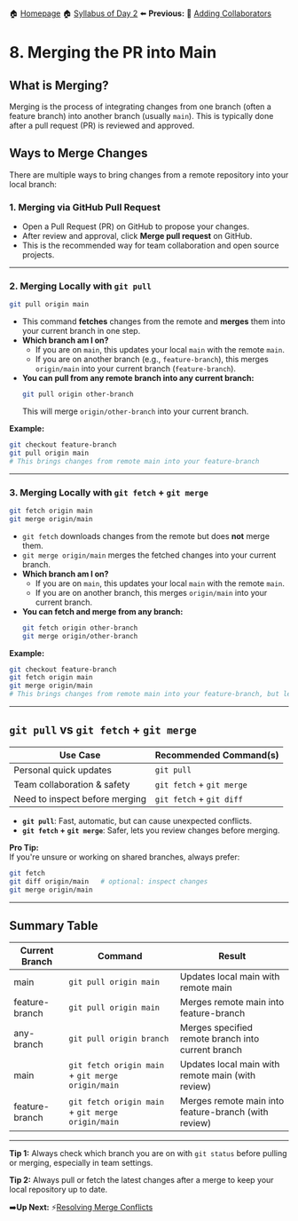 🏠 [Homepage](../README.md)
🏠 [Syllabus of Day 2](./2-1-intro.md)
⬅️ **Previous:** 👥 [Adding Collaborators](./2-8-collaborators.md)

# 8. Merging the PR into Main

## What is Merging?

Merging is the process of integrating changes from one branch (often a feature branch) into another branch (usually `main`). This is typically done after a pull request (PR) is reviewed and approved.
## Ways to Merge Changes

There are multiple ways to bring changes from a remote repository into your local branch:

### 1. Merging via GitHub Pull Request

- Open a Pull Request (PR) on GitHub to propose your changes.
- After review and approval, click **Merge pull request** on GitHub.
- This is the recommended way for team collaboration and open source projects.

---

### 2. Merging Locally with `git pull`

```sh
git pull origin main
```

- This command **fetches** changes from the remote and **merges** them into your current branch in one step.
- **Which branch am I on?**
  - If you are on `main`, this updates your local `main` with the remote `main`.
  - If you are on another branch (e.g., `feature-branch`), this merges `origin/main` into your current branch (`feature-branch`).
- **You can pull from any remote branch into any current branch:**
  ```sh
  git pull origin other-branch
  ```
  This will merge `origin/other-branch` into your current branch.

**Example:**
```sh
git checkout feature-branch
git pull origin main
# This brings changes from remote main into your feature-branch
```

---

### 3. Merging Locally with `git fetch` + `git merge`

```sh
git fetch origin main
git merge origin/main
```

- `git fetch` downloads changes from the remote but does **not** merge them.
- `git merge origin/main` merges the fetched changes into your current branch.
- **Which branch am I on?**
  - If you are on `main`, this updates your local `main` with the remote `main`.
  - If you are on another branch, this merges `origin/main` into your current branch.
- **You can fetch and merge from any branch:**
  ```sh
  git fetch origin other-branch
  git merge origin/other-branch
  ```

**Example:**
```sh
git checkout feature-branch
git fetch origin main
git merge origin/main
# This brings changes from remote main into your feature-branch, but lets you inspect first
```
---

## `git pull` vs `git fetch` + `git merge`

| Use Case                        | Recommended Command(s)                |
|----------------------------------|---------------------------------------|
| Personal quick updates           | `git pull`                            |
| Team collaboration & safety      | `git fetch` + `git merge`             |
| Need to inspect before merging   | `git fetch` + `git diff`              |

- **`git pull`**: Fast, automatic, but can cause unexpected conflicts.
- **`git fetch` + `git merge`**: Safer, lets you review changes before merging.

**Pro Tip:**  
If you're unsure or working on shared branches, always prefer:
```sh
git fetch
git diff origin/main   # optional: inspect changes
git merge origin/main
```

---

## Summary Table

| Current Branch    | Command                  | Result                                              |
|-------------------|-------------------------|-----------------------------------------------------|
| main              | `git pull origin main`   | Updates local main with remote main                 |
| feature-branch    | `git pull origin main`   | Merges remote main into feature-branch              |
| any-branch        | `git pull origin branch` | Merges specified remote branch into current branch  |
| main              | `git fetch origin main` + `git merge origin/main` | Updates local main with remote main (with review)   |
| feature-branch    | `git fetch origin main` + `git merge origin/main` | Merges remote main into feature-branch (with review)|

---

**Tip 1:** Always check which branch you are on with `git status` before pulling or merging, especially in team settings.

**Tip 2:** Always pull or fetch the latest changes after a merge to keep your local repository up to date.

➡️**Up Next:** ⚡[Resolving Merge Conflicts](./2-10-merge-conflicts.md)